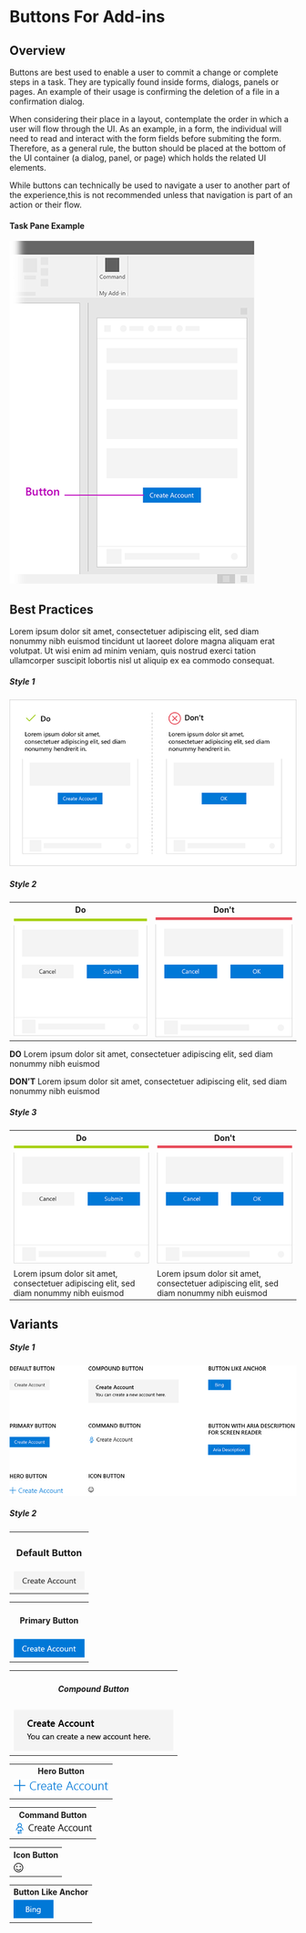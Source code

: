 # Buttons For Add-ins

## Overview

Buttons are best used to enable a user to commit a change or complete steps in a task. They are typically found inside forms, dialogs, panels or pages. An example of their usage is confirming the deletion of a file in a confirmation dialog.

When considering their place in a layout, contemplate the order in which a user will flow through the UI. As an example, in a form, the individual will need to read and interact with the form fields before submiting the form. Therefore, as a general rule, the button should be placed at the bottom of the UI container (a dialog, panel, or page) which holds the related UI elements.

While buttons can technically be used to navigate a user to another part of the experience,this is not recommended unless that navigation is part of an action or their flow.
  
#### Task Pane Example

![alt text](../../images/exampleButton@430.png)

## Best Practices

Lorem ipsum dolor sit amet, consectetuer adipiscing elit, sed diam nonummy nibh euismod tincidunt ut laoreet dolore magna aliquam erat volutpat. Ut wisi enim ad minim veniam, quis nostrud exerci tation ullamcorper suscipit lobortis nisl ut aliquip ex ea commodo consequat.  

##### Style 1

![alt text](../../images/doDont1@700.png)

##### Style 2

<table>
    <tr>
        <th>Do</th>
        <th>Don't</th>
    </tr>
    <tr>
        <td><img src="../../images/do1@320.png"></td>
        <td><img src="../../images/dont1@320.png"></td>
    </tr>
</table>

**DO** Lorem ipsum dolor sit amet, consectetuer adipiscing elit, sed diam nonummy nibh euismod 

**DON’T** Lorem ipsum dolor sit amet, consectetuer adipiscing elit, sed diam nonummy nibh euismod 

##### Style 3

<table>
    <tr>
        <th>Do</th>
        <th>Don't</th>
    </tr>
    <tr>
        <td><img src="../../images/do1@320.png"></td>
        <td><img src="../../images/dont1@320.png"></td>
    </tr>
    <tr>
        <td>Lorem ipsum dolor sit amet, consectetuer adipiscing elit, sed diam nonummy nibh euismod</td>
        <td>Lorem ipsum dolor sit amet, consectetuer adipiscing elit, sed diam nonummy nibh euismod</td>
    </tr>
</table>

## Variants

##### Style 1

![alt text](../../images/variants.png)

##### Style 2

<table>
    <tr>
        <th><h3>Default Button</h3></th>
    </tr>
    <tr>
        <td><img src="../../images/default.png"></td>
    </tr>
</table>

<table>
    <tr>
        <th><h4>Primary Button</h4></th>
    </tr>
    <tr>
        <td><img src="../../images/primary.png"></td>
    </tr>
</table>

<table>
    <tr>
        <th><h5>Compound Button</h5></th>
    </tr>
    <tr>
        <td><img src="../../images/compound.png"></td>
    </tr>
</table>

<table>
    <tr>
        <th>Hero Button</th>
    </tr>
    <tr>
        <td><img src="../../images/hero.png"></td>
    </tr>
</table>

<table>
    <tr>
        <th>Command Button</th>
    </tr>
    <tr>
        <td><img src="../../images/command.png"></td>
    </tr>
</table>

<table>
    <tr>
        <th>Icon Button</th>
    </tr>
    <tr>
        <td><img src="../../images/icon.png"></td>
    </tr>
</table>

<table>
    <tr>
        <th>Button Like Anchor</th>
    </tr>
    <tr>
        <td><img src="../../images/anchor.png"></td>
    </tr>
</table>
